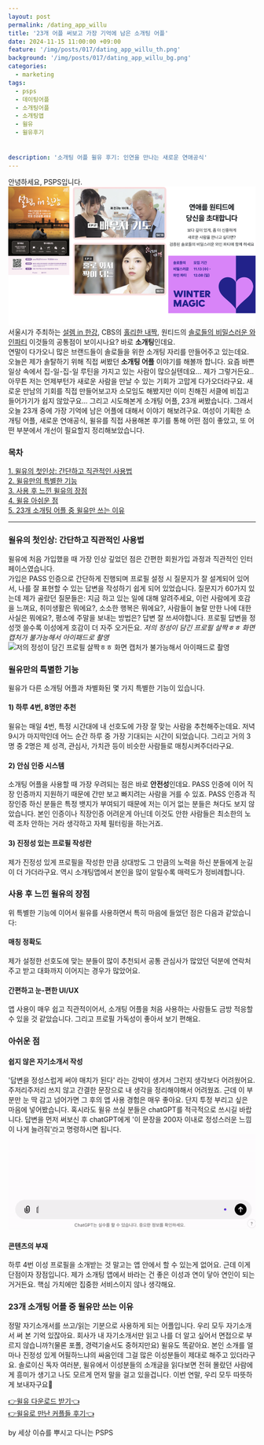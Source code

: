 ```yaml
---
layout: post
permalink: /dating_app_willu
title: '23개 어플 써보고 가장 기억에 남은 소개팅 어플'
date: 2024-11-15 11:00:00 +09:00
feature: '/img/posts/017/dating_app_willu_th.png'
background: '/img/posts/017/dating_app_willu_bg.png'
categories:
  - marketing
tags:
  - psps
  - 데이팅어플
  - 소개팅어플
  - 소개팅앱
  - 윌유
  - 윌유후기


description: '소개팅 어플 윌유 후기: 인연을 만나는 새로운 연애공식'
---
```


안녕하세요, PSPS입니다.  
![2024년 다양한 소개팅 이벤트들](/img/posts/017/brands_dating_event.png)
서울시가 주최하는 [설렘 in 한강](https://hangang.seoul.go.kr/www/eventMng/detail.do?srchType=list&mid=538&evntSn=247), CBS의 [홀리한 내짝](https://www.youtube.com/watch?v=kNMAvzb6um4&t=4s), 원티드의 [솔로들의 비밀스러운 와인파티](https://www.wanted.co.kr/events/wintermagic2024?trk=feed_main-feed-card_feed-article-content) 이것들의 공통점이 보이시나요? 바로 **소개팅**인데요.  
연말이 다가오니 많은 브랜드들이 솔로들을 위한 소개팅 자리를 만들어주고 있는데요. 오늘은 제가 솔탈하기 위해 직접 써봤던 **소개팅 어플** 이야기를 해볼까 합니다.
요즘 바쁜 일상 속에서 집-일-집-일 루틴을 가지고 있는 사람이 많으실텐데요... 제가 그렇거든요.. 아무튼 저는 언제부턴가 새로운 사람을 만날 수 있는 기회가 고맙게 다가오더라구요. 새로운 만남의 기회를 직접 만들어보고자 소모임도 해봤지만 이미 친해진 서클에 비집고 들어가기가 쉽지 않았구요... 그리고 시도해본게 소개팅 어플, 23개 써봤습니다. 그래서 오늘 23개 중에 가장 기억에 남은 어플에 대해서 이야기 해보려구요. 여성이 기획한 소개팅 어플, 새로운 연애공식, 윌유를 직접 사용해본 후기를 통해 어떤 점이 좋았고, 또 어떤 부분에서 개선이 필요할지 정리해보았습니다.

### 목차
<a href = "#윌유의-첫인상:-간단하고-직관적인-사용법">1. 윌유의 첫인상: 간단하고 직관적인 사용법</a><br>
<a href = "#윌유만의-특별한-기능">2. 윌유만의 특별한 기능</a><br>
<a href = "#사용-후-느낀-윌유의-장점">3. 사용 후 느낀 윌유의 장점</a><br>
<a href = "#아쉬운-점">4. 윌유 아쉬운 점</a><br>
<a href = "#23개-소개팅-어플-중-윌유만-쓰는-이유">5. 23개 소개팅 어플 중 윌유만 쓰는 이유</a><br>
<hr>

### 윌유의 첫인상: 간단하고 직관적인 사용법

윌유에 처음 가입했을 때 가장 인상 깊었던 점은 간편한 회원가입 과정과 직관적인 인터페이스였습니다.  
가입은 PASS 인증으로 간단하게 진행되며 프로필 설정 시 질문지가 잘 설계되어 있어서, 나를 잘 표현할 수 있는 답변을 작성하기 쉽게 되어 있었습니다. 질문지가 60가지 있는데 제가 골랐던 질문들은: 지금 하고 있는 일에 대해 알려주세요, 이런 사람에게 호감을 느껴요, 취미생활은 뭐에요?, 소소한 행복은 뭐에요?, 사람들이 놀랄 만한 나에 대한 사실은 뭐에요?, 평소에 주말을 보내는 방법은? 답변 잘 쓰셔야합니다. 프로필 답변을 정성껏 쓸수록 이성에게 호감이 더 자주 오거든요.
*저의 정성이 담긴 프로필 살짝ㅎㅎ 화면 캡처가 불가능해서 아이패드로 촬영*
![저의 정성이 담긴 프로필 살짝ㅎㅎ 화면 캡처가 불가능해서 아이패드로 촬영](/img/posts/017/willu_profile_screenshop_block.gif)

### 윌유만의 특별한 기능

윌유가 다른 소개팅 어플과 차별화된 몇 가지 특별한 기능이 있습니다.

#### 1) 하루 4번, 8명만 추천
윌유는 매일 4번, 특정 시간대에 내 선호도에 가장 잘 맞는 사람을 추천해주는데요. 저녁 9시가 마지막인데 어느 순간 하루 중 가장 기대되는 시간이 되었습니다. 그리고 거의 3명 중 2명은 제 성격, 관심사, 가치관 등이 비슷한 사람들로 매칭시켜주더라구요.

#### 2) 안심 인증 시스템  
소개팅 어플을 사용할 때 가장 우려되는 점은 바로 **안전성**인데요. PASS 인증에 이어 직장 인증까지 지원하기 때문에 간만 보고 빠지려는 사람을 거를 수 있죠. PASS 인증과 직장인증 하신 분들은 특정 뱃지가 부여되기 때문에 저는 이거 없는 분들은 쳐다도 보지 않았습니다. 본인 인증이나 직장인증 어려운게 아닌데 이것도 안한 사람들은 최소한의 노력 조차 안하는 거라 생각하고 자체 필터링을 하는거죠.

#### 3) 진정성 있는 프로필 작성란
제가 진정성 있게 프로필을 작성한 만큼 상대방도 그 만큼의 노력을 하신 분들에게 눈길이 더 가더라구요. 역시 소개팅앱에서 본인을 많이 알릴수록 매력도가 정비례합니다.



### 사용 후 느낀 윌유의 장점

위 특별한 기능에 이어서 윌유를 사용하면서 특히 마음에 들었던 점은 다음과 같았습니다:

#### **매칭 정확도**
제가 설정한 선호도에 맞는 분들이 많이 추천되서 공통 관심사가 많았던 덕분에 연락처 주고 받고 대화까지 이어지는 경우가 많았어요.

#### **간편하고 눈-편한 UI/UX**  
앱 사용이 매우 쉽고 직관적이어서, 소개팅 어플을 처음 사용하는 사람들도 금방 적응할 수 있을 것 같았습니다. 그리고 프로필 가독성이 좋아서 보기 편해요. 

### 아쉬운 점

#### 쉽지 않은 자기소개서 작성
'답변을 정성스럽게 써야 매치가 된다' 라는 강박이 생겨서 그런지 생각보다 어려웠어요. 주저리주저리 쓰지 않고 간결한 문장으로 내 생각을 정리해야해서 어려웠죠. 근데 이 부분만 눈 딱 감고 넘어가면 그 후의 앱 사용 경험은 매우 좋아요. 단지 투정 부리고 싶은 마음에 넣어봤습니다. 혹시라도 윌유 쓰실 분들은 chatGPT를 적극적으로 쓰시길 바랍니다. 답변을 먼저 써보신 후 chatGPT에게 '이 문장을 200자 이내로 정성스러운 느낌이 나게 늘려줘'라고 명령하시면 됩니다.
![ChatGPT 활용하기](/img/posts/017/chatgpt_willu_prompt_upgrade.gif)

#### 콘텐츠의 부재
하루 4번 이성 프로필을 소개받는 것 말고는 앱 안에서 할 수 있는게 없어요. 근데 이게 단점이자 장점입니다. 제가 소개팅 앱에서 바라는 건 좋은 이성과 연이 닿아 연인이 되는거거든요. 핵심 가치에만 집중한 서비스이지 않나 생각해요.


### 23개 소개팅 어플 중 윌유만 쓰는 이유
정말 자기소개서를 쓰고/읽는 기분으로 사용하게 되는 어플입니다. 우리 모두 자기소개서 써 본 기억 있잖아요. 회사가 내 자기소개서만 읽고 나를 더 알고 싶어서 면접으로 부르지 않습니까?(물론 포폴, 경력기술서도 중허지만요) 윌유도 똑같아요. 본인 소개를 얼마나 진정성 있게 어필하느냐의 싸움인데 그걸 많은 이성분들이 제대로 해주고 있더라구요. 솔로이신 독자 여러분, 윌유에서 이성분들의 소개글을 읽다보면 전혀 몰랐던 사람에게 흥미가 생기고 나도 모르게 먼저 말을 걸고 있을겁니다. 이번 연말, 우리 모두 따뜻하게 보내자구요🤝 

[👉윌유 다운로드 받기👈](https://willu.page.link/C7rNLCsrMpSQnPu48)<br>
[👉윌유로 만난 커플들 후기👈](https://blog.naver.com/willu-official)

by 세상 이슈를 뿌시고 다니는 PSPS
